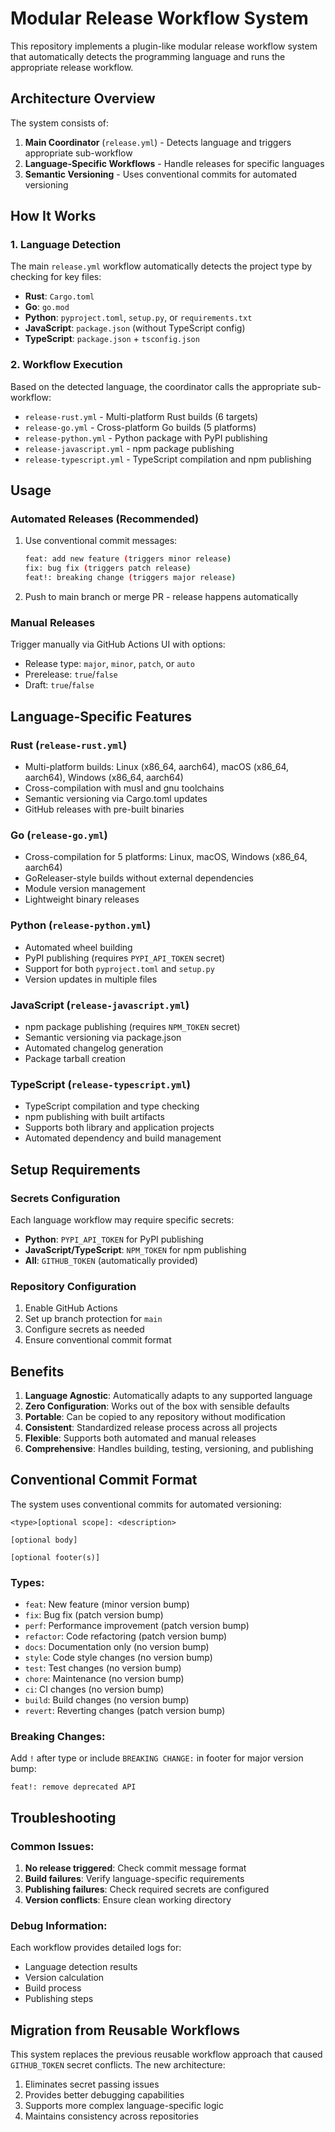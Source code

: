 <!-- file: .github/workflows/README.md -->
<!-- version: 1.0.0 -->
<!-- guid: a1b2c3d4-e5f6-7a8b-9c0d-1e2f3a4b5c6d -->

# Modular Release Workflow System

This repository implements a plugin-like modular release workflow system that automatically detects the programming language and runs the appropriate release workflow.

## Architecture Overview

The system consists of:

1. **Main Coordinator** (`release.yml`) - Detects language and triggers appropriate sub-workflow
2. **Language-Specific Workflows** - Handle releases for specific languages
3. **Semantic Versioning** - Uses conventional commits for automated versioning

## How It Works

### 1. Language Detection

The main `release.yml` workflow automatically detects the project type by checking for key files:

- **Rust**: `Cargo.toml`
- **Go**: `go.mod`
- **Python**: `pyproject.toml`, `setup.py`, or `requirements.txt`
- **JavaScript**: `package.json` (without TypeScript config)
- **TypeScript**: `package.json` + `tsconfig.json`

### 2. Workflow Execution

Based on the detected language, the coordinator calls the appropriate sub-workflow:

- `release-rust.yml` - Multi-platform Rust builds (6 targets)
- `release-go.yml` - Cross-platform Go builds (5 platforms)
- `release-python.yml` - Python package with PyPI publishing
- `release-javascript.yml` - npm package publishing
- `release-typescript.yml` - TypeScript compilation and npm publishing

## Usage

### Automated Releases (Recommended)

1. Use conventional commit messages:

   ```bash
   feat: add new feature (triggers minor release)
   fix: bug fix (triggers patch release)
   feat!: breaking change (triggers major release)
   ```

2. Push to main branch or merge PR - release happens automatically

### Manual Releases

Trigger manually via GitHub Actions UI with options:
- Release type: `major`, `minor`, `patch`, or `auto`
- Prerelease: `true`/`false`
- Draft: `true`/`false`

## Language-Specific Features

### Rust (`release-rust.yml`)
- Multi-platform builds: Linux (x86_64, aarch64), macOS (x86_64, aarch64), Windows (x86_64, aarch64)
- Cross-compilation with musl and gnu toolchains
- Semantic versioning via Cargo.toml updates
- GitHub releases with pre-built binaries

### Go (`release-go.yml`)
- Cross-compilation for 5 platforms: Linux, macOS, Windows (x86_64, aarch64)
- GoReleaser-style builds without external dependencies
- Module version management
- Lightweight binary releases

### Python (`release-python.yml`)
- Automated wheel building
- PyPI publishing (requires `PYPI_API_TOKEN` secret)
- Support for both `pyproject.toml` and `setup.py`
- Version updates in multiple files

### JavaScript (`release-javascript.yml`)
- npm package publishing (requires `NPM_TOKEN` secret)
- Semantic versioning via package.json
- Automated changelog generation
- Package tarball creation

### TypeScript (`release-typescript.yml`)
- TypeScript compilation and type checking
- npm publishing with built artifacts
- Supports both library and application projects
- Automated dependency and build management

## Setup Requirements

### Secrets Configuration

Each language workflow may require specific secrets:

- **Python**: `PYPI_API_TOKEN` for PyPI publishing
- **JavaScript/TypeScript**: `NPM_TOKEN` for npm publishing
- **All**: `GITHUB_TOKEN` (automatically provided)

### Repository Configuration

1. Enable GitHub Actions
2. Set up branch protection for `main`
3. Configure secrets as needed
4. Ensure conventional commit format

## Benefits

1. **Language Agnostic**: Automatically adapts to any supported language
2. **Zero Configuration**: Works out of the box with sensible defaults
3. **Portable**: Can be copied to any repository without modification
4. **Consistent**: Standardized release process across all projects
5. **Flexible**: Supports both automated and manual releases
6. **Comprehensive**: Handles building, testing, versioning, and publishing

## Conventional Commit Format

The system uses conventional commits for automated versioning:

```
<type>[optional scope]: <description>

[optional body]

[optional footer(s)]
```

### Types:
- `feat`: New feature (minor version bump)
- `fix`: Bug fix (patch version bump)
- `perf`: Performance improvement (patch version bump)
- `refactor`: Code refactoring (patch version bump)
- `docs`: Documentation only (no version bump)
- `style`: Code style changes (no version bump)
- `test`: Test changes (no version bump)
- `chore`: Maintenance (no version bump)
- `ci`: CI changes (no version bump)
- `build`: Build changes (no version bump)
- `revert`: Reverting changes (patch version bump)

### Breaking Changes:
Add `!` after type or include `BREAKING CHANGE:` in footer for major version bump:
```
feat!: remove deprecated API
```

## Troubleshooting

### Common Issues:

1. **No release triggered**: Check commit message format
2. **Build failures**: Verify language-specific requirements
3. **Publishing failures**: Check required secrets are configured
4. **Version conflicts**: Ensure clean working directory

### Debug Information:

Each workflow provides detailed logs for:
- Language detection results
- Version calculation
- Build process
- Publishing steps

## Migration from Reusable Workflows

This system replaces the previous reusable workflow approach that caused `GITHUB_TOKEN` secret conflicts. The new architecture:

1. Eliminates secret passing issues
2. Provides better debugging capabilities
3. Supports more complex language-specific logic
4. Maintains consistency across repositories

